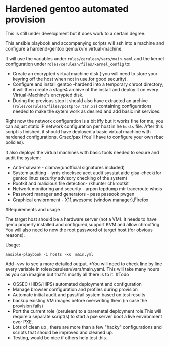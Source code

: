# Hardened gentoo automated provision

This is still under development but it does work to a certain degree.

This ansible playbook and accompanying scripts will ssh into a machine and configure a hardend-gentoo qemu/kvm virtual-machine. 

It will use the variables under `roles/cerulean/vars/main.yaml`  and the kernel configuration under r`oles/cerulean/files/kernel_config` to:
 

 - Create an encrypted virtual machine disk ( you will need to store your keyring off the host when not in use,for good security).
 - Configure and install gentoo -hardend into a temporary chroot directory, it will then create  a stage4 archive of the install and deploy it on every Virtual-Machine's encrypted disk.
 -  During the previous step it should also have extracted an archive (`roles/cerulean/files/postprov.tar.xz`) containing configurations needed to make the sytem work as desired and add basic init services. 


Right now the network configuration is a bit iffy but it works fine for me, you can adjust static IP network configuration per host in he `hosts` file. After this script is finished, it should have deployed a basic virtual  machine with hardened configurations, Grsec/pax (You'll have to configure your own rbac policies).

It also deploys the virtual machines with basic tools needed to secure and audit the system:

- Anti-malware - clamav(unofficial signatures included)
- System auditing - lynis checksec acct audit sysstat aide glsa-check(for gentoo linux security advisory checking of the system)
- Rootkit and malicious file detection- rkhunter chkrootkit 
- Network monitoring and security -  arpon tcpdump mtr traceroute whois
- Password manager and generators -  pass passook pwgen 
- Graphical enviornment - X11,awesome (window manager),Firefox 

#Requirements and usage

The target host should be a hardware server (not a VM). it needs to have qemu properly installed and configured,support KVM and allow chroot'ing. You will also need to now the root password of target host (for obvious reasons). 

Usage: 

    ansible-playbook -i hosts -kK  main.yml 

Add -vvv to see a more detailed output. *You will need to check line by line every variable in roles/cerulean/vars/main.yaml. This will take many hours as you can imagine but that's mostly all there is to it.
#Todo

- OSSEC (HIDS/HIPS) automated deployment and configuration
- Manage browser configuration and profiles during provision 
- Automate initial audit and pass/fail system based on test results
- backup existing VM images before overwriting them (in case the provision fails)
- Port the current role (cerulean) to a baremetal deployment role.This will require a separate script(s) to start a pxe server boot a live environment over PXE.
- Lots of clean up , there are more than a few "hacky" configurations and scripts that should be improved and cleaned up.
- Testing, would be nice if others help test this.  